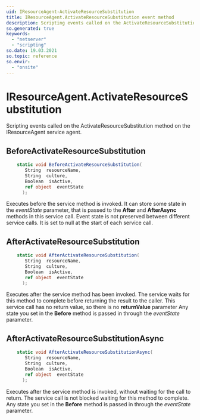 ```yaml
---
uid: IResourceAgent-ActivateResourceSubstitution
title: IResourceAgent.ActivateResourceSubstitution event method
description: Scripting events called on the ActivateResourceSubstitution method on the IResourceAgent service agent.
so.generated: true
keywords:
  - "netserver"
  - "scripting"
so.date: 19.03.2021
so.topic: reference
so.envir:
  - "onsite"
---
```

# IResourceAgent.ActivateResourceSubstitution

Scripting events called on the <see cref='M:SuperOffice.CRM.Services.IResourceAgent.ActivateResourceSubstitution'>ActivateResourceSubstitution</see> method on the <see cref='IResourceAgent'>IResourceAgent</see>  service agent.

## BeforeActivateResourceSubstitution
```cs
    static void BeforeActivateResourceSubstitution(
       String  resourceName,
       String  culture,
       Boolean  isActive,
       ref object  eventState
      );
```
Executes before the service method is invoked.
It can store some state in the *eventState* parameter, that is passed to the **After** and **AfterAsync** methods in this service call.
Event state is not preserved between different service calls. It is set to null at the start of each service call.
## AfterActivateResourceSubstitution
```cs
    static void AfterActivateResourceSubstitution(
       String  resourceName,
       String  culture,
       Boolean  isActive,
       ref object  eventState
      );
```
Executes after the service method has been invoked. The service waits for this method to complete before returning the result to the caller.
This service call has no return value, so there is no **returnValue** parameter
Any state you set in the **Before** method is passed in through the *eventState* parameter.
## AfterActivateResourceSubstitutionAsync
```cs
    static void AfterActivateResourceSubstitutionAsync(
       String  resourceName,
       String  culture,
       Boolean  isActive,
       ref object  eventState
      );
```
Executes after the service method is invoked, without waiting for the call to return.
The service call is not blocked waiting for this method to complete.
Any state you set in the **Before** method is passed in through the *eventState* parameter.

